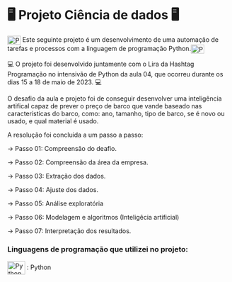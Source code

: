 # 🖥 Projeto Ciência de dados 🖥
 
<img align="center" alt="Python" height="20" width="30" src="https://cdn.jsdelivr.net/gh/devicons/devicon/icons/python/python-original.svg" /> Este seguinte projeto é um desenvolvimento de uma automação de tarefas e processos com a linguagem de programação Python.<img align="center" alt="Python" height="20" width="30" src="https://cdn.jsdelivr.net/gh/devicons/devicon/icons/python/python-original.svg" />
            
💻 O projeto foi desenvolvido juntamente com o Lira da Hashtag Programação no intensivão de Python da aula 04, que ocorreu durante os dias 15 a 18 de maio de 2023. 💻

O desafio da aula e projeto foi de conseguir desenvolver uma inteligência artifical capaz de prever o preço de barco que vande baseado nas caracteristicas do barco, como: ano, tamanho, tipo de barco, se é novo ou usado, e qual material é usado. 

A resolução foi concluida a um passo a passo: 

-> Passo 01: Compreensão do deafio.

-> Passo 02: Compreensão da área da empresa.

-> Passo 03: Extração dos dados.

-> Passo 04: Ajuste dos dados.

-> Passo 05: Análise exploratória

-> Passo 06: Modelagem e algoritmos (Inteligêcia artificial)

-> Passo 07: Interpretação dos resultados. 

### Linguagens de programação que utilizei no projeto:
<img align="center" alt="Python" height="30" width="40" src="https://cdn.jsdelivr.net/gh/devicons/devicon/icons/python/python-original-wordmark.svg" /> : Python
